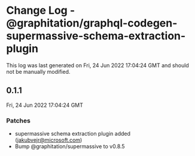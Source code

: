 # Change Log - @graphitation/graphql-codegen-supermassive-schema-extraction-plugin

This log was last generated on Fri, 24 Jun 2022 17:04:24 GMT and should not be manually modified.

<!-- Start content -->

## 0.1.1

Fri, 24 Jun 2022 17:04:24 GMT

### Patches

- supermassive schema extraction plugin added (jakubvejr@microsoft.com)
- Bump @graphitation/supermassive to v0.8.5
